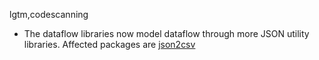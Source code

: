 lgtm,codescanning
* The dataflow libraries now model dataflow through more JSON utility libraries.
  Affected packages are
    [json2csv](https://npmjs.com/package/json2csv)
